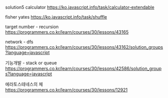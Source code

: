 solution5 calculator
https://ko.javascript.info/task/calculator-extendable

fisher yates
https://ko.javascript.info/task/shuffle

target number - recursion
https://programmers.co.kr/learn/courses/30/lessons/43165

network - dfs
https://programmers.co.kr/learn/courses/30/lessons/43162/solution_groups?language=javascript

기능개발 - stack or queue
https://programmers.co.kr/learn/courses/30/lessons/42586/solution_groups?language=javascript

에라토스테네스의 체
https://programmers.co.kr/learn/courses/30/lessons/12921
